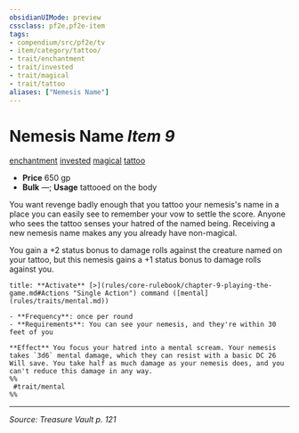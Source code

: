 ```yaml
---
obsidianUIMode: preview
cssclass: pf2e,pf2e-item
tags:
- compendium/src/pf2e/tv
- item/category/tattoo/
- trait/enchantment
- trait/invested
- trait/magical
- trait/tattoo
aliases: ["Nemesis Name"]
---
```

# Nemesis Name *Item 9*  
[enchantment](enchantment.md "Enchantment School Trait")  [invested](invested.md "Invested Item Trait")  [magical](magical.md "Magical Item Trait")  [tattoo](tattoo-lowg.md "Tattoo Item Trait")  

- **Price** 650 gp
- **Bulk** —; **Usage** tattooed on the body

You want revenge badly enough that you tattoo your nemesis's name in a place you can easily see to remember your vow to settle the score. Anyone who sees the tattoo senses your hatred of the named being. Receiving a new nemesis name makes any you already have non-magical.

You gain a +2 status bonus to damage rolls against the creature named on your tattoo, but this nemesis gains a +1 status bonus to damage rolls against you.

```ad-embed-ability
title: **Activate** [>](rules/core-rulebook/chapter-9-playing-the-game.md#Actions "Single Action") command ([mental](rules/traits/mental.md))

- **Frequency**: once per round
- **Requirements**: You can see your nemesis, and they're within 30 feet of you

**Effect** You focus your hatred into a mental scream. Your nemesis takes `3d6` mental damage, which they can resist with a basic DC 26 Will save. You take half as much damage as your nemesis does, and you can't reduce this damage in any way.  
%%
 #trait/mental 
%%
```


---
*Source: Treasure Vault p. 121*